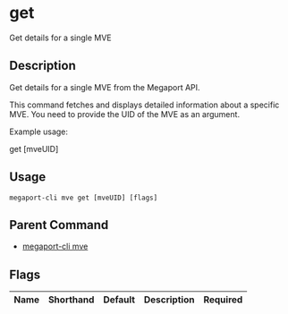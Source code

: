 # get

Get details for a single MVE

## Description

Get details for a single MVE from the Megaport API.

This command fetches and displays detailed information about a specific MVE. You need to provide the UID of the MVE as an argument.

Example usage:

get [mveUID]



## Usage

```
megaport-cli mve get [mveUID] [flags]
```



## Parent Command

* [megaport-cli mve](megaport-cli_mve.md)




## Flags

| Name | Shorthand | Default | Description | Required |
|------|-----------|---------|-------------|----------|



